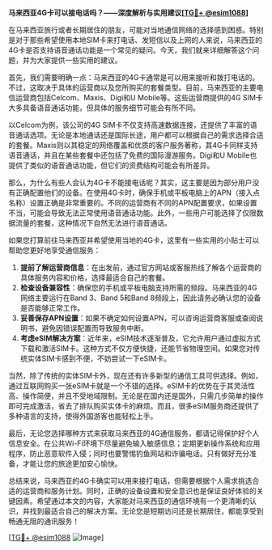 **马来西亚4G卡可以接电话吗？——深度解析与实用建议[[TG💪+ @esim1088](https://t.me/s/esim1088)]**

在马来西亚旅行或者长期居住的朋友，可能对当地通信网络的选择感到困惑。特别是对于那些希望使用本地SIM卡来打电话、发短信以及上网的人来说，马来西亚的4G卡是否支持语音通话功能是一个常见的疑问。今天，我们就来详细解答这个问题，并为大家提供一些实用的建议。

首先，我们需要明确一点：马来西亚的4G卡通常是可以用来接听和拨打电话的。不过，这取决于具体的运营商以及您所购买的套餐类型。目前，马来西亚的主要电信运营商包括Celcom、Maxis、Digi和U Mobile等。这些运营商提供的4G SIM卡大多具备语音通话功能，但具体的服务细节可能会有所不同。

以Celcom为例，该公司的4G SIM卡不仅支持高速数据连接，还提供了丰富的语音通话选项。无论是本地通话还是国际长途，用户都可以根据自己的需求选择合适的套餐。Maxis则以其稳定的网络覆盖和优质的客户服务著称，其4G卡同样支持语音通话，并且在某些套餐中还包括了免费的国际漫游服务。Digi和U Mobile也提供了类似的语音通话功能，但它们的资费结构可能会有所差异。

那么，为什么有些人会认为4G卡不能接电话呢？其实，这主要是因为部分用户没有正确配置他们的设备。在使用4G卡时，确保手机或平板电脑上的APN（接入点名称）设置正确是非常重要的。不同的运营商有不同的APN配置要求，如果设置不当，可能会导致无法正常使用语音通话功能。此外，一些用户可能选择了仅限数据流量的套餐，这种情况下自然无法进行语音通话。

如果您打算前往马来西亚并希望使用当地的4G卡，这里有一些实用的小贴士可以帮助您更好地享受通信服务：

1. **提前了解运营商信息**：在出发前，通过官方网站或客服热线了解各个运营商的具体服务内容和价格，选择最适合自己的套餐。
2. **检查设备兼容性**：确保您的手机或平板电脑支持所需的频段。马来西亚的4G网络主要运行在Band 3、Band 5和Band 8频段上，因此请务必确认您的设备是否能够正常工作。
3. **妥善保存APN设置**：如果不确定如何设置APN，可以咨询运营商客服或查阅说明书，避免因错误配置而导致服务中断。
4. **考虑eSIM解决方案**：近年来，eSIM技术逐渐普及，它允许用户通过虚拟方式下载和激活SIM卡。这种方式不仅方便快捷，还能节省物理空间。如果您对传统实体SIM卡感到不便，不妨尝试一下eSIM卡。

当然，除了传统的实体SIM卡外，现在还有许多新型的通信工具可供选择。例如，通过互联网购买一张eSIM卡就是一个不错的选择。eSIM卡的优势在于其灵活性高、操作简便，并且不受地域限制。无论是在国内还是国外，只需几步简单的操作即可完成激活，省去了排队购买实体卡的麻烦。而且，很多eSIM服务商还提供了多种语言的支持，使得外国游客也能轻松上手。

最后，无论您选择哪种方式来获取马来西亚的4G通信服务，都请记得保护好个人信息安全。在公共Wi-Fi环境下尽量避免输入敏感信息；定期更新操作系统和应用程序，防止恶意软件入侵；同时也要警惕钓鱼网站和诈骗电话。只有做好充分准备，才能让您的旅途更加安心愉快。

总结来说，马来西亚的4G卡确实可以用来接打电话，但需要根据个人需求挑选合适的运营商和服务计划。同时，正确的设备设置和安全意识也是保证良好体验的关键因素。希望通过本文的内容，大家能对马来西亚的通信环境有一个更清晰的认识，并找到最适合自己的解决方案。无论您是短期访问还是长期居住，都能享受到畅通无阻的通讯服务！

[[TG💪+ @esim1088](https://t.me/s/esim1088) ![Image](https://i.postimg.cc/4NQfJmqS/Snipaste-2025-05-13-00-14-12.png)]